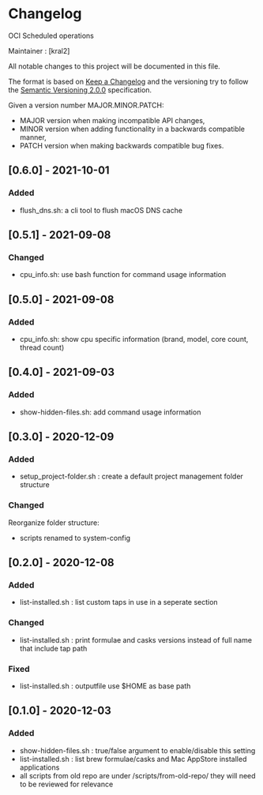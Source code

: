 # Changelog

OCI Scheduled operations

Maintainer : [kral2]

All notable changes to this project will be documented in this file.

The format is based on [Keep a Changelog](http://keepachangelog.com/en/1.0.0/) and the versioning try to follow the [Semantic Versioning 2.0.0](https://semver.org/) specification.

Given a version number MAJOR.MINOR.PATCH:

- MAJOR version when making incompatible API changes,
- MINOR version when adding functionality in a backwards compatible manner,
- PATCH version when making backwards compatible bug fixes.

## [0.6.0] - 2021-10-01

### Added

- flush_dns.sh: a cli tool to flush macOS DNS cache

## [0.5.1] - 2021-09-08

### Changed

- cpu_info.sh: use bash function for command usage information

## [0.5.0] - 2021-09-08

### Added

- cpu_info.sh: show cpu specific information (brand, model, core count, thread count)  

## [0.4.0] - 2021-09-03

### Added

- show-hidden-files.sh: add command usage information  

## [0.3.0] - 2020-12-09

### Added

- setup_project-folder.sh : create a default project management folder structure

### Changed

Reorganize folder structure:

- scripts renamed to system-config

## [0.2.0] - 2020-12-08

### Added

- list-installed.sh : list custom taps in use in a seperate section

### Changed

- list-installed.sh : print formulae and casks versions instead of full name that include tap path

### Fixed

- list-installed.sh : outputfile use $HOME as base path

## [0.1.0] - 2020-12-03

### Added

- show-hidden-files.sh : true/false argument to enable/disable this setting
- list-installed.sh : list brew formulae/casks and Mac AppStore installed applications
- all scripts from old repo are under /scripts/from-old-repo/ they will need to be reviewed for relevance
